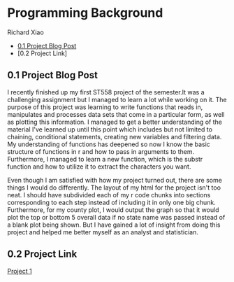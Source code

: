 Programming Background
================
Richard Xiao


  - [0.1  Project Blog Post](#blog-post)
  - [0.2  Project Link]



## 0.1 Project Blog Post

I recently finished up my first ST558 project of the semester.It was a challenging assignment but I managed to learn a lot while working on it. The purpose of this project was learning to write functions that reads in, manipulates and processes data sets that come in a particular form, as well as plotting this information. I managed to get a better understanding of the material I've learned up until this point which includes but not limited to chaining, conditional statements, creating new variables and filtering data. My understanding of functions has deepened so now I know the basic structure of functions in r and how to pass in arguments to them.  Furthermore, I managed to learn a new function, which is the substr function and how to utilize it to extract the characters you want. 

Even though I am satisfied with how my project turned out, there are some things I would do differently. The layout of my html for the project isn't too neat. I should have subdivided each of my r code chunks into sections corresponding to each step instead of including it in only one big chunk. Furthermore, for my county plot, I would output the graph so that it would plot the top or bottom 5 overall data if no state name was passed instead of a blank plot being shown. But I have gained a lot of insight from doing this project and helped me better myself as an analyst and statistician.

## 0.2 Project Link


[Project 1](https://richardxiao1.github.io/project1.html)
